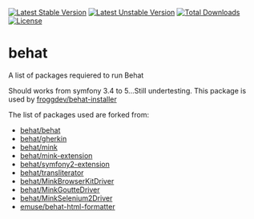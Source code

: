 [![Latest Stable Version](https://poser.pugx.org/froggdev/behat/v/stable.svg)](https://packagist.org/packages/froggdev/behat)
[![Latest Unstable Version](https://poser.pugx.org/froggdev/behat/v/unstable.svg)](https://packagist.org/packages/froggdev/behat)
[![Total Downloads](https://poser.pugx.org/froggdev/behat/downloads.svg)](https://packagist.org/packages/froggdev/behat)
[![License](https://poser.pugx.org/froggdev/behat/license.svg)](https://packagist.org/packages/froggdev/behat)

# behat

A list of packages requiered to run Behat

Should works from symfony 3.4 to 5...Still undertesting.
This package is used by [froggdev/behat-installer](https://packagist.org/packages/froggdev/behat-installer)

The list of packages used are forked from:
* [behat/behat](https://github.com/Behat/Behat)
* [behat/gherkin](https://github.com/Behat/Gherkin)
* [behat/mink](https://github.com/Behat/Mink)
* [behat/mink-extension](https://github.com/Behat/MinkExtension)
* [behat/symfony2-extension](https://github.com/Behat/Symfony2Extension)
* [behat/transliterator](https://github.com/Behat/Transliterator)
* [behat/MinkBrowserKitDriver](https://github.com/Behat/MinkBrowserKitDriver)
* [behat/MinkGoutteDriver](https://github.com/Behat/MinkGoutteDriver)
* [behat/MinkSelenium2Driver](https://github.com/Behat/MinkSelenium2Driver)
* [emuse/behat-html-formatter](https://packagist.org/packages/emuse/behat-html-formatter)
